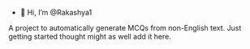 - 👋 Hi, I’m @Rakashya1

A project to automatically generate MCQs from non-English text. Just getting started thought might as well add it here.
